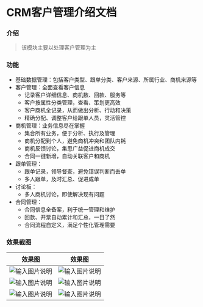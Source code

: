 # CRM客户管理介绍文档

### 介绍

> 该模块主要以处理客户管理为主

### 功能

- 基础数据管理：包括客户类型、跟单分类、客户来源、所属行业、商机来源等
- 客户管理：全面查看客户信息
    - 记录客户详细信息、商机数、回款、服务等
    - 客户按属性分类管理，查看、策划更高效
    - 客户商机全记录，从而做出分析、行动和决策
    - 精确分配、调整客户给跟单人员，灵活管控
- 商机管理：业务信息尽在掌握
    - 集合所有业务，便于分析、执行及管理
    - 商机分配到个人，避免商机冲突和团队内耗
    - 商机反馈讨论，集思广益促进商机成交
    - 合同一键新增，自动关联客户和商机
- 跟单管理：
    - 跟单记录，领导督查，避免错误判断而丢单
    - 多人跟单，及时汇总、促进成单
- 讨论板：
    - 多人商机讨论，即使解决现有问题
- 合同管理：
    - 合同信息全备案，利于统一管理和维护
    - 回款、开票自动累计和汇总，一目了然
    - 合同流程自定义，满足个性化管理需要

### 效果截图

|效果图|效果图|
| ------------- | ------------- |
|![输入图片说明](https://images.gitee.com/uploads/images/2019/1216/140450_edb54691_1541735.png "在这里输入图片标题")|![输入图片说明](https://images.gitee.com/uploads/images/2019/1216/140537_4b2a0095_1541735.png "在这里输入图片标题")|
|![输入图片说明](https://images.gitee.com/uploads/images/2019/1216/140634_5c8bbe3d_1541735.png "在这里输入图片标题")|![输入图片说明](https://images.gitee.com/uploads/images/2019/1216/140736_85ce62ba_1541735.png "在这里输入图片标题")|
|![输入图片说明](https://images.gitee.com/uploads/images/2019/1216/140825_51298773_1541735.png "在这里输入图片标题")|![输入图片说明](https://s2.ax1x.com/2019/12/16/Q4Vl1e.png "在这里输入图片标题")|


